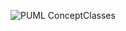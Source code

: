 ![PUML ConceptClasses](http://www.plantuml.com/plantuml/proxy?cache=no&src=https://raw.githubusercontent.com/oleksandrblazhko/nai205-shostak/laboratory-work-7/2-SoftwareDesign/2.7-PlantUML/DataModel.puml)
